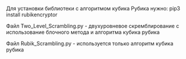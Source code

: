 Для установки библиотеки с алгоритмом кубика Рубика нужно:
pip3 install rubikencryptor

Файл Two_Level_Scrambling.py - двухуровневое скремблирование с использование блочного метода и алгоритма кубика рубика

Файл Rubik_Scrambling.py - используется только алгоритм кубика рубика
